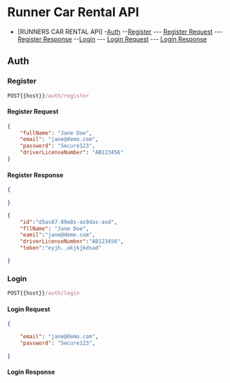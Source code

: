 # Runner Car Rental API

- [RUNNERS CAR RENTAL API]
    -[Auth](#auth)
    --[Register](#register)
     --- [Register Request](#register-request)
     --- [Register Response](#register-response)
    --[Login](#login)
    --- [Login Request](#login-request)
    --- [Login Response](#Login-response)


## Auth

### Register 


```js
POST{{host}}/auth/register

```

#### Register Request

```json
{
    "fullName": "Jane Doe",
    "email": "jane@demo.com",
    "password": "Secure123",
    "driverLicenseNumber": "AB123456"
}
```

#### Register Response
```json
{
    
}
```
```json
{
    "id":"d5as87-89a8s-as9das-asd",
    "fllName": "Jane Doe",
    "eamil":"jane@demo.com",
    "driverLicenseNumber":"AB123456",
    "token":"eyjh..akjkjkdsad"

}
```
### Login

```js
POST{{host}}/auth/login

```

#### Login Request

```json
{

    "email": "jane@demo.com",
    "password": "Secure123",
    
}
```

#### Login Response
